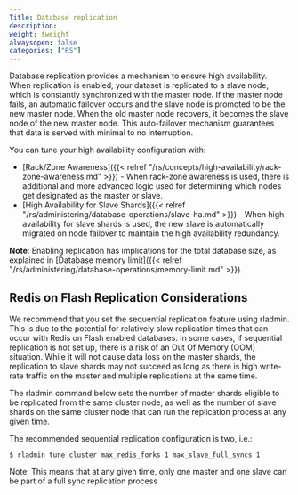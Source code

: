 ```yaml
---
Title: Database replication
description: 
weight: $weight
alwaysopen: false
categories: ["RS"]
---
```

Database replication provides a mechanism to ensure high availability.
When replication is enabled, your dataset is replicated to a slave node,
which is constantly synchronized with the master node. If the master
node fails, an automatic failover occurs and the slave node is promoted
to be the new master node. When the old master node recovers, it becomes
the slave node of the new master node. This auto-failover mechanism
guarantees that data is served with minimal to no interruption.

You can tune your high availability configuration with:

* [Rack/Zone
Awareness]({{< relref "/rs/concepts/high-availability/rack-zone-awareness.md" >}}) - When rack-zone awareness is used, there is additional and more advanced
logic used for determining which nodes get designated as the master or
slave.
* [High Availability for Slave Shards]({{< relref "/rs/administering/database-operations/slave-ha.md" >}}) - When high availability 
for slave shards is used, the new slave is automatically migrated on node failover to maintain 
the high availability redundancy.

**Note**: Enabling replication has implications for the total database
size, as explained in [Database memory
limit]({{< relref "/rs/administering/database-operations/memory-limit.md" >}}).

## Redis on Flash Replication Considerations

We recommend that you set the sequential replication feature using
rladmin. This is due to the potential for relatively slow replication
times that can occur with Redis on Flash enabled databases. In some
cases, if sequential replication is not set up, there is a risk of an
Out Of Memory (OOM) situation. While it will not cause data loss on the
master shards, the replication to slave shards may not succeed as long
as there is high write-rate traffic on the master and multiple
replications at the same time.

The rladmin command below sets the number of master shards eligible to
be replicated from the same cluster node, as well as the number of slave
shards on the same cluster node that can run the replication process at
any given time.

The recommended sequential replication configuration is two, i.e.:

```src
$ rladmin tune cluster max_redis_forks 1 max_slave_full_syncs 1
```

Note: This means that at any given time, only one master and one slave
can be part of a full sync replication process
